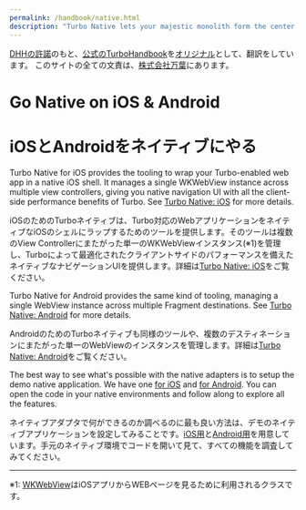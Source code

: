 ```yaml
---
permalink: /handbook/native.html
description: "Turbo Native lets your majestic monolith form the center of your native iOS and Android apps, with seamless transitions between web and native sections."
---
```


[DHHの許諾](https://github.com/hotwired/turbo-site/issues/96)のもと、[公式のTurboHandbook](https://turbo.hotwired.dev/handbook/introduction)を[オリジナル](https://github.com/hotwired/turbo-site/commit/59943d962b37a02c1dcb68ebaa1057f713a45975)として、翻訳をしています。
このサイトの全ての文責は、[株式会社万葉](https://everyleaf.com/)にあります。

# Go Native on iOS & Android
# iOSとAndroidをネイティブにやる

Turbo Native for iOS provides the tooling to wrap your Turbo-enabled web app in a native iOS shell. It manages a single WKWebView instance across multiple view controllers, giving you native navigation UI with all the client-side performance benefits of Turbo. See <a href="https://github.com/hotwired/turbo-ios">Turbo Native: iOS</a> for more details.

iOSのためのTurboネイティブは、Turbo対応のWebアプリケーションをネイティブなiOSのシェルにラップするためのツールを提供します。そのツールは複数のView Controllerにまたがった単一のWKWebViewインスタンス(※1)を管理し、Turboによって最適化されたクライアントサイドのパフォーマンスを備えたネイティブなナビゲーションUIを提供します。詳細は<a href="https://github.com/hotwired/turbo-ios">Turbo Native: iOS</a>をご覧ください。


Turbo Native for Android provides the same kind of tooling, managing a single WebView instance across multiple Fragment destinations. See <a href="https://github.com/hotwired/turbo-android">Turbo Native: Android</a> for more details.

AndroidのためのTurboネイティブも同様のツールや、複数のデスティネーションにまたがった単一のWebViewのインスタンスを管理します。詳細は<a href="https://github.com/hotwired/turbo-android">Turbo Native: Android</a>をご覧ください。

The best way to see what's possible with the native adapters is to setup the demo native application. We have one [for iOS](https://github.com/hotwired/turbo-ios/blob/main/Demo/README.md) and [for Android](https://github.com/hotwired/turbo-android/blob/main/demo/README.md). You can open the code in your native environments and follow along to explore all the features.

ネイティブアダプタで何ができるのか調べるのに最も良い方法は、デモのネイティブアプリケーションを設定してみることです。[iOS用](https://github.com/hotwired/turbo-ios/blob/main/Demo/README.md)と[Android用](https://github.com/hotwired/turbo-android/blob/main/demo/README.md)を用意しています。手元のネイティブ環境でコードを開いて見て、すべての機能を調査してみてください。

-----
※1: [WKWebView](https://developer.apple.com/documentation/webkit/wkwebview)はiOSアプリからWEBページを見るために利用されるクラスです。
